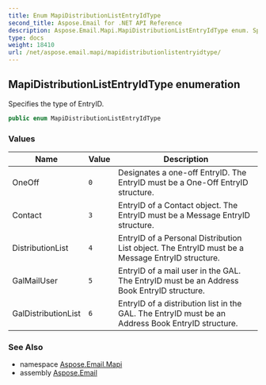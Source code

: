 ```yaml
---
title: Enum MapiDistributionListEntryIdType
second_title: Aspose.Email for .NET API Reference
description: Aspose.Email.Mapi.MapiDistributionListEntryIdType enum. Specifies the type of EntryID
type: docs
weight: 18410
url: /net/aspose.email.mapi/mapidistributionlistentryidtype/
---
```

## MapiDistributionListEntryIdType enumeration

Specifies the type of EntryID.

```csharp
public enum MapiDistributionListEntryIdType
```

### Values

| Name | Value | Description |
| --- | --- | --- |
| OneOff | `0` | Designates a one-off EntryID. The EntryID must be a One-Off EntryID structure. |
| Contact | `3` | EntryID of a Contact object. The EntryID must be a Message EntryID structure. |
| DistributionList | `4` | EntryID of a Personal Distribution List object. The EntryID must be a Message EntryID structure. |
| GalMailUser | `5` | EntryID of a mail user in the GAL. The EntryID must be an Address Book EntryID structure. |
| GalDistributionList | `6` | EntryID of a distribution list in the GAL. The EntryID must be an Address Book EntryID structure. |

### See Also

* namespace [Aspose.Email.Mapi](../../aspose.email.mapi/)
* assembly [Aspose.Email](../../)


